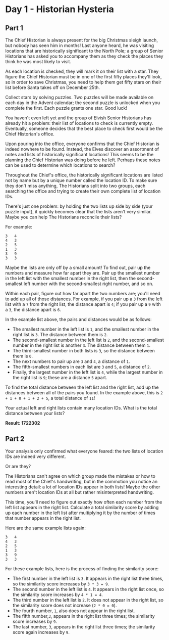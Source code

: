 

#  Day 1 - Historian Hysteria

## Part 1
The Chief Historian is always present for the big Christmas sleigh launch, but nobody has seen him in months! Last anyone heard, he was visiting locations that are historically significant to the North Pole; a group of Senior Historians has asked you to accompany them as they check the places they think he was most likely to visit.

As each location is checked, they will mark it on their list with a star. They figure the Chief Historian must be in one of the first fifty places they'll look, so in order to save Christmas, you need to help them get fifty stars on their list before Santa takes off on December 25th.

Collect stars by solving puzzles. Two puzzles will be made available on each day in the Advent calendar; the second puzzle is unlocked when you complete the first. Each puzzle grants one star. Good luck!

You haven't even left yet and the group of Elvish Senior Historians has already hit a problem: their list of locations to check is currently empty. Eventually, someone decides that the best place to check first would be the Chief Historian's office.

Upon pouring into the office, everyone confirms that the Chief Historian is indeed nowhere to be found. Instead, the Elves discover an assortment of notes and lists of historically significant locations! This seems to be the planning the Chief Historian was doing before he left. Perhaps these notes can be used to determine which locations to search?

Throughout the Chief's office, the historically significant locations are listed not by name but by a unique number called the location ID. To make sure they don't miss anything, The Historians split into two groups, each searching the office and trying to create their own complete list of location IDs.

There's just one problem: by holding the two lists up side by side (your puzzle input), it quickly becomes clear that the lists aren't very similar. Maybe you can help The Historians reconcile their lists?


For example:

```
3   4
4   3
2   5
1   3
3   9
3   3
```


Maybe the lists are only off by a small amount! To find out, pair up the numbers and measure how far apart they are. Pair up the smallest number in the left list with the smallest number in the right list, then the second-smallest left number with the second-smallest right number, and so on.

Within each pair, figure out how far apart the two numbers are; you'll need to add up all of those distances. For example, if you pair up a ``3`` from the left list with a ``7`` from the right list, the distance apart is ``4``; if you pair up a ``9`` with a ``3``, the distance apart is ``6``.

In the example list above, the pairs and distances would be as follows:


- The smallest number in the left list is ``1``, and the smallest number in the right list is ``3``. The distance between them is ``2``.
- The second-smallest number in the left list is ``2``, and the second-smallest number in the right list is another ``3``. The distance between them ``1``.
- The third-smallest number in both lists is ``3``, so the distance between them is ``0``.
- The next numbers to pair up are ``3`` and ``4``, a distance of ``1``.
- The fifth-smallest numbers in each list are ``3`` and ``5``, a distance of ``2``.
- Finally, the largest number in the left list is ``4``, while the largest number in the right list is ``9``; these are a distance ``5`` apart.


To find the total distance between the left list and the right list, add up the distances between all of the pairs you found. In the example above, this is ``2 + 1 + 0 + 1 + 2 + 5``, a total distance of ``11``!


Your actual left and right lists contain many location IDs. What is the total distance between your lists?

**Result: 1722302**

## Part 2
Your analysis only confirmed what everyone feared: the two lists of location IDs are indeed very different.

Or are they?

The Historians can't agree on which group made the mistakes or how to read most of the Chief's handwriting, but in the commotion you notice an interesting detail: a lot of location IDs appear in both lists! Maybe the other numbers aren't location IDs at all but rather misinterpreted handwriting.

This time, you'll need to figure out exactly how often each number from the left list appears in the right list. Calculate a total similarity score by adding up each number in the left list after multiplying it by the number of times that number appears in the right list.

Here are the same example lists again:

```
3   4
4   3
2   5
1   3
3   9
3   3
```

For these example lists, here is the process of finding the similarity score:

- The first number in the left list is ``3``. It appears in the right list three times, so the similarity score increases by ``3 * 3 = 9``.
- The second number in the left list is ``4``. It appears in the right list once, so the similarity score increases by ``4 * 1 = 4``.
- The third number in the left list is ``2``. It does not appear in the right list, so the similarity score does not increase (``2 * 0 = 0``).
- The fourth number, ``1``, also does not appear in the right list.
- The fifth number,``3``, appears in the right list three times; the similarity score increases by ``9``.
- The last number, ``3``, appears in the right list three times; the similarity score again increases by ``9``.